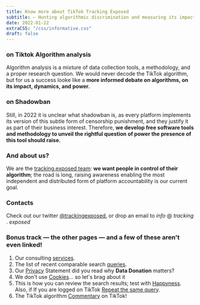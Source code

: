 ```yaml
---
title: Know more about TikTok Tracking Exposed
subtitle: — Hunting algorithmic discrimination and measuring its impact —
date: 2022-01-22
extraCSS: "/css/informative.css"
draft: false
---
```


### on Tiktok Algorithm analysis 

Algorithm analysis is a mixture of data collection tools, a methodology, and a proper research question. We would never decode the TikTok algorithm, but for us a success looke like a **more informed debate on algorithms, on its impact, dynamics, and power.**

### on Shadowban

Still, in 2022 it is unclear what shadowban is, as every platform implements its version of this subtle form of censorship punishment, and they justify it as part of their business interest. Therefore, **we develop free software tools and methodology to unveil the rightful question of power the presence of this tool should raise.**

### And about us?

We are the [tracking.exposed team](https://tracking.exposed/about): **we want people in control of their algorithm**; the road is long, raising awareness enabling the most independent and distributed form of platform accountability is our current goal.

### Contacts

Check out our twitter [@trackingexposed](https://twitter.com/trackingexposed), or drop an email to _info_ @ _tracking_ . _exposed_

### Bonus track — the other pages — and a few of these aren't even linked!

1. Our consulting [services](/services).
2. The list of recent comparable search [queries](/queries).
3. Our [Privacy](/privacy) Statement did you read why **Data Donation** matters?
4. We don't use [Cookies](/cookies)... so let's brag about it
5. This is how you can review the search results; test with [Happyness](https://tiktok.tracking.exposed/search/#happyness). Also, if If you are logged on TikTok [Repeat the same query](https://www.tiktok.com/search?q=happyness).
6. The TikTok algorithm [Commentary](/commentary) on TikTok!
